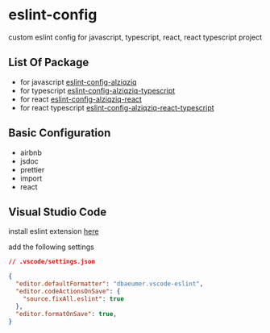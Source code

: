 # eslint-config
custom eslint config for javascript, typescript, react, react typescript project

## List Of Package
- for javascript [eslint-config-alziqziq](packages/eslint-config-alziqziq)
- for typescript [eslint-config-alziqziq-typescript](packages/eslint-config-alziqziq-typescript)
- for react [eslint-config-alziqziq-react](packages/eslint-config-alziqziq-react)
- for react typescript [eslint-config-alziqziq-react-typescript](packages/eslint-config-alziqziq-react-typescript)

## Basic Configuration
- airbnb
- jsdoc
- prettier
- import
- react

## Visual Studio Code
install eslint extension [here](https://marketplace.visualstudio.com/items?itemName=dbaeumer.vscode-eslint)

add the following settings
```json
// .vscode/settings.json

{
  "editor.defaultFormatter": "dbaeumer.vscode-eslint",
  "editor.codeActionsOnSave": {
    "source.fixAll.eslint": true
  },
  "editor.formatOnSave": true,
}
```
